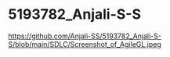 # 5193782_Anjali-S-S
https://github.com/Anjali-SS/5193782_Anjali-S-S/blob/main/SDLC/Screenshot_of_AgileGL.jpeg
